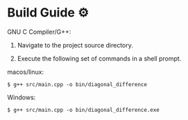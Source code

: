 # Build Guide ⚙️

GNU C Compiler/G++:

1. Navigate to the project source directory.
   
2. Execute the following set of commands in a shell prompt.

macos/linux:

```$ g++ src/main.cpp -o bin/diagonal_difference```

Windows:

```$ g++ src/main.cpp -o bin/diagonal_difference.exe```